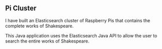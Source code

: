 ## Pi Cluster

I have built an Elasticsearch cluster of Raspberry Pis that contains the complete works of Shakespeare.

This Java application uses the Elasticsearch Java API to allow the user to search the entire works of Shakespeare.